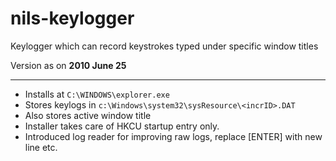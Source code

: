# nils-keylogger
Keylogger which can record keystrokes typed under specific window titles

Version as on **2010 June 25**

--------------------------

- Installs at `C:\WINDOWS\explorer.exe`
- Stores keylogs in `c:\Windows\system32\sysResource\<incrID>.DAT`
- Also stores active window title
- Installer takes care of HKCU startup entry only.
- Introduced log reader for improving raw logs, replace [ENTER] with new line etc.